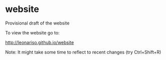 website
=======

Provisional draft of the website

To view the website go to:

http://leonariso.github.io/website

Note: It might take some time to reflect to recent changes (try Ctrl+Shift+R)
